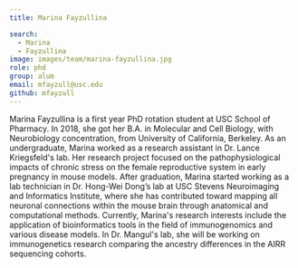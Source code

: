 ```yaml
---
title: Marina Fayzullina

search:
  - Marina
  - Fayzullina
image: images/team/marina-fayzullina.jpg
role: phd
group: alum
email: mfayzull@usc.edu
github: mfayzull
---
```


Marina Fayzullina is a first year PhD rotation student at USC School of Pharmacy. In 2018, she got her B.A. in Molecular and Cell Biology, with Neurobiology concentration, from University of California, Berkeley. As an undergraduate, Marina worked as a research assistant in Dr. Lance Kriegsfeld's lab. Her research project focused on the pathophysiological impacts of chronic stress on the female reproductive system in early pregnancy in mouse models. After graduation, Marina started working as a lab technician in Dr. Hong-Wei Dong’s lab at USC Stevens Neuroimaging and Informatics Institute, where she has contributed toward mapping all neuronal connections within the mouse brain through anatomical and computational methods. Currently, Marina's research interests include the application of bioinformatics tools in the field of immunogenomics and various disease models. In Dr. Mangul's lab, she will be working on immunogenetics research comparing the ancestry differences in the AIRR sequencing cohorts.

